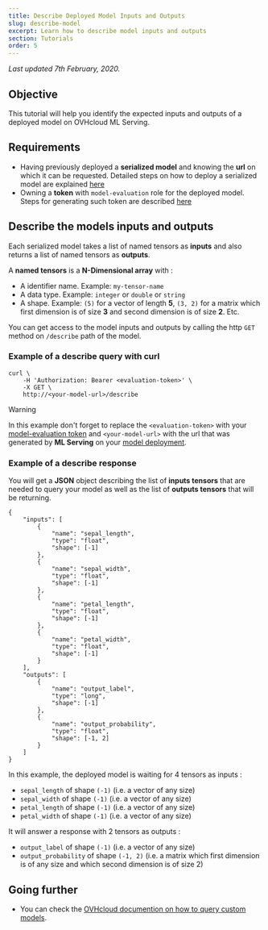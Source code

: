 ```yaml
---
title: Describe Deployed Model Inputs and Outputs
slug: describe-model
excerpt: Learn how to describe model inputs and outputs
section: Tutorials
order: 5
---
```

*Last updated 7th February, 2020.*

## Objective

This tutorial will help you identify the expected inputs and outputs of
a deployed model on OVHcloud ML Serving.

## Requirements

-   Having previously deployed a **serialized model** and knowing the
    **url** on which it can be requested. Detailed steps on how to
    deploy a serialized model are explained
    [here](../deploy-serialized-models)
-   Owning a **token** with `model-evaluation` role for the deployed
    model. Steps for generating such token are described
    [here](../tokens)

## Describe the models inputs and outputs

Each serialized model takes a list of named tensors as **inputs** and
also returns a list of named tensors as **outputs**.

A **named tensors** is a **N-Dimensional array** with :

-   A identifier name. Example: `my-tensor-name`
-   A data type. Example: `integer` or `double` or `string`
-   A shape. Example: `(5)` for a vector of length **5**, `(3, 2)` for a
    matrix which first dimension is of size **3** and second dimension
    is of size **2**. Etc.

You can get access to the model inputs and outputs by calling the http
`GET` method on `/describe` path of the model.

### Example of a describe query with curl

``` {.bash}
curl \
    -H 'Authorization: Bearer <evaluation-token>' \
    -X GET \
    http://<your-model-url>/describe
```

> [!warning]
>
> In this example don't forget to replace the `<evaluation-token>` with
> your [model-evaluation token](../tokens) and `<your-model-url>` with
> the url that was generated by **ML Serving** on your [model
> deployment](../deploy-serialized-models).

### Example of a describe response

You will get a **JSON** object describing the list of **inputs tensors**
that are needed to query your model as well as the list of **outputs
tensors** that will be returning.

``` {.json}
{
    "inputs": [
        {
            "name": "sepal_length",
            "type": "float",
            "shape": [-1]
        },
        {
            "name": "sepal_width",
            "type": "float",
            "shape": [-1]
        },
        {
            "name": "petal_length",
            "type": "float",
            "shape": [-1]
        },
        {
            "name": "petal_width",
            "type": "float",
            "shape": [-1]
        }
    ],
    "outputs": [
        {
            "name": "output_label",
            "type": "long",
            "shape": [-1]
        },
        {
            "name": "output_probability",
            "type": "float",
            "shape": [-1, 2]
        }
    ]
}
```

In this example, the deployed model is waiting for 4 tensors as inputs :

-   `sepal_length` of shape `(-1)` (i.e. a vector of any size)
-   `sepal_width` of shape `(-1)` (i.e. a vector of any size)
-   `petal_length` of shape `(-1)` (i.e. a vector of any size)
-   `petal_width` of shape `(-1)` (i.e. a vector of any size)

It will answer a response with 2 tensors as outputs :

-   `output_label` of shape `(-1)` (i.e. a vector of any size)
-   `output_probability` of shape `(-1, 2)` (i.e. a matrix which first
    dimension is of any size and which second dimension is of size 2)

## Going further

-   You can check the [OVHcloud documention on how to query custom
    models](../query-model).
